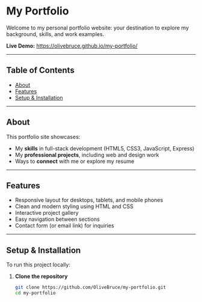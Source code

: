 # My Portfolio

Welcome to my personal portfolio website: your destination to explore my background, skills, and work examples.

**Live Demo:** https://olivebruce.github.io/my-portfolio/

---

## Table of Contents

- [About](#about)
- [Features](#features)
- [Setup & Installation](#setup--installation)

---

## About

This portfolio site showcases:

- My **skills** in full-stack development (HTML5, CSS3, JavaScript, Express)
- My **professional projects**, including web and design work
- Ways to **connect** with me or explore my resume

---

## Features

- Responsive layout for desktops, tablets, and mobile phones
- Clean and modern styling using HTML and CSS
- Interactive project gallery
- Easy navigation between sections
- Contact form (or email link) for inquiries

---

## Setup & Installation

To run this project locally:

1. **Clone the repository**
   ```bash
   git clone https://github.com/OliveBruce/my-portfolio.git
   cd my-portfolio
   ```
